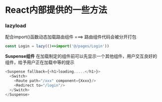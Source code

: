 # React内部提供的一些方法

### lazyload

配合import()函数动态加载路由组件 ===> 路由组件代码会被分开打包

```JavaScript
const Login = lazy(()=>import('@/pages/Login'))
```

**Suspense组件** 在加载制定的组件前可以先显示一个其他组件，用户交互良好的组件，给予用户正在加载中等的提示

```JavaScript
<Suspense fallback={<h1>loading.....</h1>}>
  <Switch>
    <Route path="/xxx" component={Xxxx}/>
    <Redirect to="/login"/>
  </Switch>
</Suspense>
```

